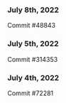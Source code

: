 ### July 8th, 2022

Commit #48843

### July 5th, 2022

Commit #314353


### July 4th, 2022

Commit #72281
